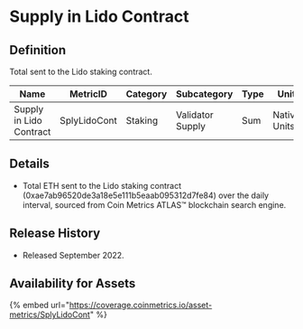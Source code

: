 # Supply in Lido Contract

## Definition

Total sent to the Lido staking contract.

| Name                    | MetricID     | Category | Subcategory      | Type | Unit         | Interval |
| ----------------------- | ------------ | -------- | ---------------- | ---- | ------------ | -------- |
| Supply in Lido Contract | SplyLidoCont | Staking  | Validator Supply | Sum  | Native Units | 1 day    |

## Details

* Total ETH sent to the Lido staking contract (0xae7ab96520de3a18e5e111b5eaab095312d7fe84) over the daily interval, sourced from Coin Metrics ATLAS™ blockchain search engine.

## Release History

* Released September 2022.

## Availability for Assets

{% embed url="https://coverage.coinmetrics.io/asset-metrics/SplyLidoCont" %}
